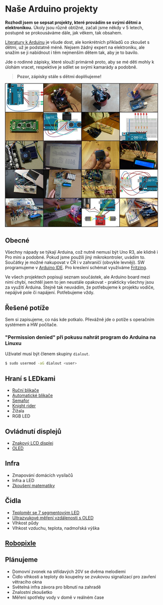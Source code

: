 # Naše Arduino projekty
**Rozhodl jsem se sepsat projekty, které provádím se svými dětmi a elektronikou.** Úkoly jsou různě obtížné, začali jsme někdy v 5 letech, postupně se prokousáváme dále, jak věkem, tak obsahem.

[Literatury k Arduinu](https://arduino.cz/tag/ebook/) je všude dost, ale konkrétních příkladů co zkoušet s dětmi, už je podstatně méně. Nejsem žádný expert na elektroniku, ale snažím se ji nabídnout i těm nejmenším dětem tak, aby je to bavilo.

Jde o rodinné zápisky, které slouží primárně proto, aby se mé děti mohly k úlohám vracet, respektive je sdílet se svými kamarády a podobně.

> **Pozor, zápisky stále s dětmi doplňujeme!**

![](uvod.jpg)

## Obecné 
Všechny nápady se týkají Arduina, což nutně nemusí být Uno R3, ale klidně i Pro mini a podobné. Pokud jsme použili jiný mikrokontroler, uvádím to. Součátky je možné nakupovat v ČR i v zahraničí (obvykle levněji). SW programujeme v [Arduino IDE](https://www.arduino.cc/en/main/software). Pro kreslení schémat využíváme [Fritzing](http://fritzing.org).

Ve všech projektech popisuji seznam součástek, ale Arduino board mezi nimi chybí, nechtěl jsem to jen neustále opakovat - prakticky všechny jsou za využití Arduina. Stejně tak neuvádím, že potřebujeme k projektu vodiče, nepájivé pole či napájení. Potřebujeme vždy.

## Řešené potíže
Sem si zapisujeme, co nás kde potkalo. Převážně jde o potíže s operačním systémem a HW počítače.

### "Permission denied" při pokusu nahrát program do Arduina na Linuxu
Uživatel musí být členem skupiny `dialout`.
``` bash
$ sudo usermod -aG dialout <user>
```

## Hraní s LEDkami
* [Ruční blikače](rucni_blikace/rucni_blikace.md)
* [Automatické blikače](automaticke_blikace/automaticke_blikace.md)
* [Semafor](semafor/semafor.md)
* [Knight rider](knight_rider/knight_rider.md)
* Žížala
* RGB LED

## Ovládnutí displejů
* [Znakový LCD displej](lcd/lcd.md)
* [OLED](oled/oled.md)

## Infra
* Zmapování domácích vysílačů
* Infra a LED
* [Zkoušení matematiky](infra_matika/infra_matika.md)

## Čidla
* [Teploměr se 7 segmentovým LED](teplomer/teplomer.md)
* [Ultrazvukové měření vzdálenosti s OLED](meric_vzdalenosti/meric_vzdalenosti.md)
* Vlhkost půdy
* Vlhkost vzduchu, teplota, nadmořská výška

## [Robopixle](robopixle/robopixle.md)

## Plánujeme
* Domovní zvonek na střídavých 20V se dvěma melodiemi
* Čidlo vlhkosti a teploty do koupelny se zvukovou signalizací pro zavření větracího okna
* Světelná infra závora pro blbnutí na zahradě
* Znalostní zkoušetko
* Měření spotřeby vody v domě v reálném čase
